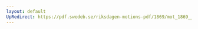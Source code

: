 ```yaml
---
layout: default
UpRedirect: https://pdf.swedeb.se/riksdagen-motions-pdf/1869/mot_1869__fk__00039/mot_1869__fk__00039_008.pdf
---
```

